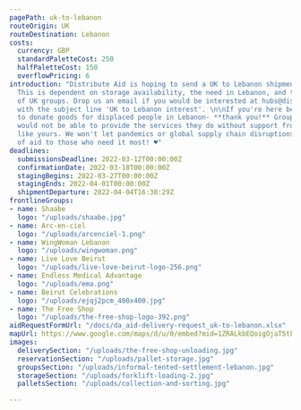 ```yaml
---
pagePath: uk-to-lebanon
routeOrigin: UK
routeDestination: Lebanon
costs:
  currency: GBP
  standardPaletteCost: 250
  halfPaletteCost: 150
  overflowPricing: 6
introduction: "Distribute Aid is hoping to send a UK to Lebanon shipment around March.
  This is dependent on storage availability, the need in Lebanon, and the capacity
  of UK groups. Drop us an email if you would be interested at hubs@distributeaid.org
  with the subject line 'UK to Lebanon interest'. \n\nIf you're here because you want
  to donate goods for displaced people in Lebanon- **thank you!** Groups on the ground
  would not be able to provide the services they do without support from donations
  like yours. We won't let pandemics or global supply chain disruptions stop the flow
  of aid to those who need it most! ♥"
deadlines:
  submissionsDeadline: 2022-03-12T00:00:00Z
  confirmationDate: 2022-03-18T00:00:00Z
  stagingBegins: 2022-03-27T00:00:00Z
  stagingEnds: 2022-04-01T00:00:00Z
  shipmentDeparture: 2022-04-04T16:38:29Z
frontlineGroups:
- name: Shaabe
  logo: "/uploads/shaabe.jpg"
- name: Arc-en-ciel
  logo: "/uploads/arcenciel-1.png"
- name: WingWoman Lebanon
  logo: "/uploads/wingwoman.png"
- name: Live Love Beirut
  logo: "/uploads/live-love-beirut-logo-256.png"
- name: Endless Medical Advantage
  logo: "/uploads/ema.png"
- name: Beirut Celebrations
  logo: "/uploads/ejqj2pcm_400x400.jpg"
- name: The Free Shop
  logo: "/uploads/the-free-shop-logo-392.png"
aidRequestFormUrl: "/docs/da_aid-delivery-request_uk-to-lebanon.xlsx"
mapUrl: https://www.google.com/maps/d/u/0/embed?mid=1ZRALkbEQoigOjaT5tFEgJtVFkXBOW6LM
images:
  deliverySection: "/uploads/the-free-shop-unloading.jpg"
  reservationSection: "/uploads/pallet-storage.jpg"
  groupsSection: "/uploads/informal-tented-settlement-lebanon.jpg"
  storageSection: "/uploads/forklift-loading-2.jpg"
  palletsSection: "/uploads/collection-and-sorting.jpg"

---
```

